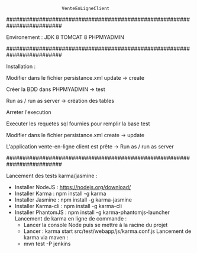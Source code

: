 
                         VenteEnLigneClient

#########################################################################

Environement : JDK 8 TOMCAT 8 PHPMYADMIN

#########################################################################

Installation : 

Modifier dans le fichier persistance.xml update -> create

Créer la BDD dans PHPMYADMIN -> test

Run as / run as server -> création des tables

Arreter l'execution

Executer les requetes sql fournies pour remplir la base test

Modifier dans le fichier persistance.xml create -> update

L'application vente-en-ligne client est prête -> Run as / run as server

#########################################################################

Lancement des tests karma/jasmine :
 - Installer NodeJS : https://nodejs.org/download/
 - Installer Karma : npm install -g karma
 - Installer Jasmine : npm install -g karma-jasmine
 - Installer Karma-cli : npm install -g karma-cli
 - Installer PhantomJS : npm install -g karma-phantomjs-launcher
 Lancement de karma en ligne de commande :
   - Lancer la console Node puis se mettre à la racine du projet
   - Lancer : karma start src/test/webapp/js/karma.conf.js 
 Lancement de karma via maven :
   - mvn test -P jenkins
